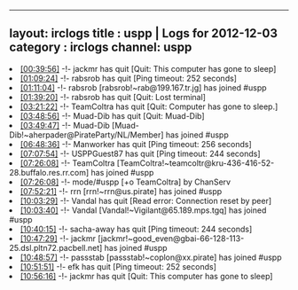 
---
layout: irclogs
title : uspp | Logs for 2012-12-03
category : irclogs
channel: uspp
---
<li class="logitem"><a href="#00:39:56" name="00:39:56" class="time">[00:39:56]</a> -!- <span class="quit">jackmr</span> has quit [Quit: This computer has gone to sleep] </li>
<li class="logitem"><a href="#01:09:24" name="01:09:24" class="time">[01:09:24]</a> -!- <span class="quit">rabsrob</span> has quit [Ping timeout: 252 seconds] </li>
<li class="logitem"><a href="#01:11:04" name="01:11:04" class="time">[01:11:04]</a> -!- <span class="join">rabsrob</span> [rabsrob!~rab@199.167.tr.jg] has joined #uspp </li>
<li class="logitem"><a href="#01:39:20" name="01:39:20" class="time">[01:39:20]</a> -!- <span class="quit">rabsrob</span> has quit [Quit: Lost terminal] </li>
<li class="logitem"><a href="#03:21:22" name="03:21:22" class="time">[03:21:22]</a> -!- <span class="quit">TeamColtra</span> has quit [Quit: Computer has gone to sleep.] </li>
<li class="logitem"><a href="#03:48:56" name="03:48:56" class="time">[03:48:56]</a> -!- <span class="quit">Muad-Dib</span> has quit [Quit: Muad-Dib] </li>
<li class="logitem"><a href="#03:49:47" name="03:49:47" class="time">[03:49:47]</a> -!- <span class="join">Muad-Dib</span> [Muad-Dib!~aherpader@PirateParty/NL/Member] has joined #uspp </li>
<li class="logitem"><a href="#06:48:36" name="06:48:36" class="time">[06:48:36]</a> -!- <span class="quit">Manworker</span> has quit [Ping timeout: 256 seconds] </li>
<li class="logitem"><a href="#07:07:54" name="07:07:54" class="time">[07:07:54]</a> -!- <span class="quit">USPPGuest87</span> has quit [Ping timeout: 244 seconds] </li>
<li class="logitem"><a href="#07:26:08" name="07:26:08" class="time">[07:26:08]</a> -!- <span class="join">TeamColtra</span> [TeamColtra!~teamcoltr@kru-436-416-52-28.buffalo.res.rr.com] has joined #uspp </li>
<li class="logitem"><a href="#07:26:08" name="07:26:08" class="time">[07:26:08]</a> -!- mode/<span class="mode">#uspp</span> [+o TeamColtra] by ChanServ </li>
<li class="logitem"><a href="#07:52:21" name="07:52:21" class="time">[07:52:21]</a> -!- <span class="join">rrn</span> [rrn!~rrn@us.pirate] has joined #uspp </li>
<li class="logitem"><a href="#10:03:29" name="10:03:29" class="time">[10:03:29]</a> -!- <span class="quit">Vandal</span> has quit [Read error: Connection reset by peer] </li>
<li class="logitem"><a href="#10:03:40" name="10:03:40" class="time">[10:03:40]</a> -!- <span class="join">Vandal</span> [Vandal!~Vigilant@65.189.mps.tgq] has joined #uspp </li>
<li class="logitem"><a href="#10:40:15" name="10:40:15" class="time">[10:40:15]</a> -!- <span class="quit">sacha-away</span> has quit [Ping timeout: 244 seconds] </li>
<li class="logitem"><a href="#10:47:29" name="10:47:29" class="time">[10:47:29]</a> -!- <span class="join">jackmr</span> [jackmr!~good_even@gbai-66-128-113-25.dsl.pltn72.pacbell.net] has joined #uspp </li>
<li class="logitem"><a href="#10:48:57" name="10:48:57" class="time">[10:48:57]</a> -!- <span class="join">passstab</span> [passstab!~coplon@xx.pirate] has joined #uspp </li>
<li class="logitem"><a href="#10:51:51" name="10:51:51" class="time">[10:51:51]</a> -!- <span class="quit">efk</span> has quit [Ping timeout: 252 seconds] </li>
<li class="logitem"><a href="#10:56:16" name="10:56:16" class="time">[10:56:16]</a> -!- <span class="quit">jackmr</span> has quit [Quit: This computer has gone to sleep] </li>


